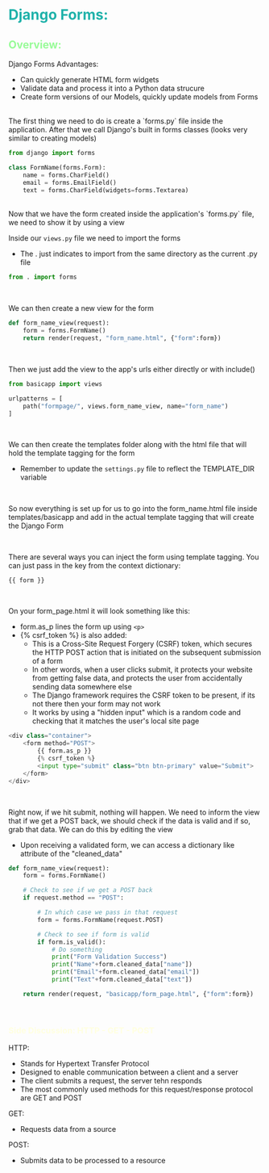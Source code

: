 # <span style="color:lightseagreen">Django Forms:</span>

## <span style="color:palegreen">Overview:</span>

Django Forms Advantages:

- Can quickly generate HTML form widgets
- Validate data and process it into a Python data strucure
- Create form versions of our Models, quickly update models from Forms

<br>  
The first thing we need to do is create a `forms.py` file inside the application.
After that we call Django's built in forms classes (looks very similar to creating models)

```python
from django import forms

class FormName(forms.Form):
    name = forms.CharField()
    email = forms.EmailField()
    text = forms.CharField(widgets=forms.Textarea)

```

<br>  
Now that we have the form created inside the application's `forms.py` file, we need to show it by using a view

Inside our `views.py` file we need to import the forms

- The . just indicates to import from the same directory as the current .py file

```python
from . import forms

```

<br>

We can then create a new view for the form

```python
def form_name_view(request):
    form = forms.FormName()
    return render(request, "form_name.html", {"form":form})

```

<br>

Then we just add the view to the app's urls either directly or with include()

```python
from basicapp import views

urlpatterns = [
    path("formpage/", views.form_name_view, name="form_name")
]

```

<br>

We can then create the templates folder along with the html file that will hold the template tagging for the form

- Remember to update the `settings.py` file to reflect the TEMPLATE_DIR variable

<br>

So now everything is set up for us to go into the form_name.html file inside templates/basicapp and add in the actual template tagging that will create the Django Form

<br>

There are several ways you can inject the form using template tagging. You can just pass in the key from the context dictionary:

```
{{ form }}
```

<br>

On your form_page.html it will look something like this:

- form.as_p lines the form up using `<p>`
- {% csrf_token %} is also added:
  - This is a Cross-Site Request Forgery (CSRF) token, which secures the HTTP POST action that is initiated on the subsequent submission of a form
  - In other words, when a user clicks submit, it protects your website from getting false data, and protects the user from accidentally sending data somewhere else
  - The Django framework requires the CSRF token to be present, if its not there then your form may not work
  - It works by using a "hidden input" which is a random code and checking that it matches the user's local site page

```python
<div class="container">
    <form method="POST">
        {{ form.as_p }}
        {% csrf_token %}
        <input type="submit" class="btn btn-primary" value="Submit">
    </form>
</div>

```

<br>

Right now, if we hit submit, nothing will happen. We need to inform the view that if we get a POST back, we should check if the data is valid and if so, grab that data. We can do this by editing the view

- Upon receiving a validated form, we can access a dictionary like attribute of the "cleaned_data"

```python
def form_name_view(request):
    form = forms.FormName()

    # Check to see if we get a POST back
    if request.method == "POST":

        # In which case we pass in that request
        form = forms.FormName(request.POST)

        # Check to see if form is valid
        if form.is_valid():
            # Do something
            print("Form Validation Success")
            print("Name"+form.cleaned_data["name"])
            print("Email"+form.cleaned_data["email"])
            print("Text"+form.cleaned_data["text"])

    return render(request, "basicapp/form_page.html", {"form":form})

```

<br>

### <span style="color:lightyellow">Side Discussion: HTTP - GET - POST</span>

HTTP:

- Stands for Hypertext Transfer Protocol
- Designed to enable communication between a client and a server
- The client submits a request, the server tehn responds
- The most commonly used methods for this request/response protocol are GET and POST

GET:

- Requests data from a source

POST:

- Submits data to be processed to a resource
